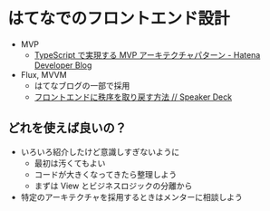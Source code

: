 はてなでのフロントエンド設計
================================================================

- MVP
  - [TypeScript で実現する MVP アーキテクチャパターン - Hatena Developer Blog](http://developer.hatenastaff.com/entry/2015/02/13/121217)
- Flux, MVVM
  - はてなブログの一部で採用
  - [フロントエンドに秩序を取り戻す方法 // Speaker Deck](https://speakerdeck.com/fand/hurontoendonizhi-xu-woqu-rili-sufang-fa)


## どれを使えば良いの？

* いろいろ紹介したけど意識しすぎないように
  * 最初は汚くてもよい
  * コードが大きくなってきたら整理しよう
  * まずは View とビジネスロジックの分離から
* 特定のアーキテクチャを採用するときはメンターに相談しよう
